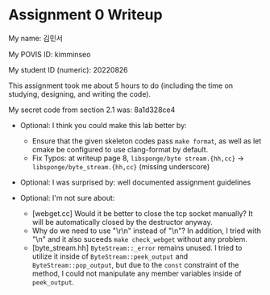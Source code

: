 Assignment 0 Writeup
=============

My name: 김민서

My POVIS ID: kimminseo

My student ID (numeric): 20220826

This assignment took me about 5 hours to do (including the time on studying, designing, and writing the code).

My secret code from section 2.1 was: 8a1d328ce4

- Optional: I think you could make this lab better by:
  * Ensure that the given skeleton codes pass `make format`, as well as let cmake be configured to use clang-format by default.
  * Fix Typos: at writeup page 8, `libsponge/byte stream.{hh,cc}` -> `libsponge/byte_stream.{hh,cc}` (missing underscore)

- Optional: I was surprised by: well documented assignment guidelines

- Optional: I'm not sure about:
  * [webget.cc] Would it be better to close the tcp socket manually? It will be automatically closed by the destructor anyway.
  * Why do we need to use "\r\n" instead of "\n"? In addition, I tried with "\n" and it also suceeds `make check_webget` without any problem.
  * [byte_stream.hh] `ByteStream::_error` remains unused. I tried to utilize it inside of `ByteStream::peek_output` and `ByteStream::pop_output`, but due to the `const` constraint of the method, I could not manipulate any member variables inside of `peek_output`.